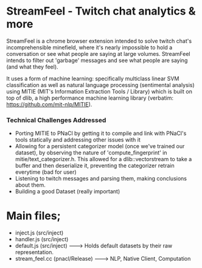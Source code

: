 # StreamFeel - Twitch chat analytics &amp; more
StreamFeel is a chrome browser extension intended to solve twitch chat's incomprehensible minefield, where it's nearly impossible to hold a conversation or see what people are saying at large volumes. StreamFeel intends to filter out 'garbage' messages and see what people are saying (and what they feel).

It uses a form of machine learning: specifically multiclass linear SVM classification as well as natural language processing (sentimental analysis) using MITIE (MIT's Information Extraction Tools / Library) which is built on top of dlib, a high performance machine learning library (verbatim: https://github.com/mit-nlp/MITIE). 

### Technical Challenges Addressed
* Porting MITIE to PNaCl by getting it to compile and link with PNaCl's tools statically and addressing other issues with it
* Allowing for a persistent categorizer model (once we've trained our dataset), by observing the nature of 'compute_fingerprint' in mitie/text_categorizer.h. This allowed for a dlib::vectorstream to take a buffer and then deserialize it, preventing the categorizer retrain everytime (bad for user)
* Listening to twitch messages and parsing them, making conclusions about them.
* Building a good Dataset (really important)



# Main files;
* inject.js (src/inject)
* handler.js (src/inject)
* default.js (src/inject)
---> Holds default datasets by their raw representation.
* stream_feel.cc (pnacl/Release)
---> NLP, Native Client, Computation



